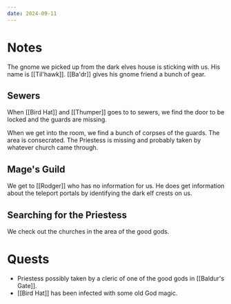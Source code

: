 ```yaml
---
date: 2024-09-11
---
```

# Notes

The gnome we picked up from the dark elves house is sticking with us. His name is [[Til'hawk]]. [[Ba'dr]] gives his gnome friend a bunch of gear.

## Sewers

When [[Bird Hat]] and [[Thumper]] goes to to sewers, we find the door to be locked and the guards are missing. 

When we get into the room, we find a bunch of corpses of the guards. The area is consecrated. The Priestess is missing and probably taken by whatever church came through.

## Mage's Guild

We get to [[Rodger]] who has no information for us. He does get information about the teleport portals by identifying the dark elf crests on us.

## Searching for the Priestess

We check out the churches in the area of the good gods.

# Quests

 * Priestess possibly taken by a cleric of one of the good gods in [[Baldur's Gate]].
 * [[Bird Hat]] has been infected with some old God magic.
